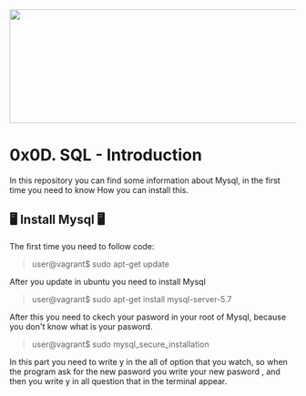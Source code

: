 <img src="https://user-images.githubusercontent.com/66263776/98416555-43fa9b80-204d-11eb-800a-df8e19b62655.jpg" width="700" height= "200"> 

#  0x0D. SQL - Introduction

In this repository you can find some information about Mysql, in the first time you need to know How you can install this.
## :desktop_computer: Install Mysql :desktop_computer:
The first time you need to follow code:
>user@vagrant$ sudo apt-get update

After you update in ubuntu you need to install Mysql

>user@vagrant$ sudo apt-get install mysql-server-5.7

After this you need to ckech your pasword in your root of Mysql, because you don't know what is your pasword.
>user@vagrant$ sudo mysql_secure_installation

In this part you need to write y in the all of option that you watch, so when the program ask for the new pasword you write your new pasword , and then you write y in all question that in the terminal appear.